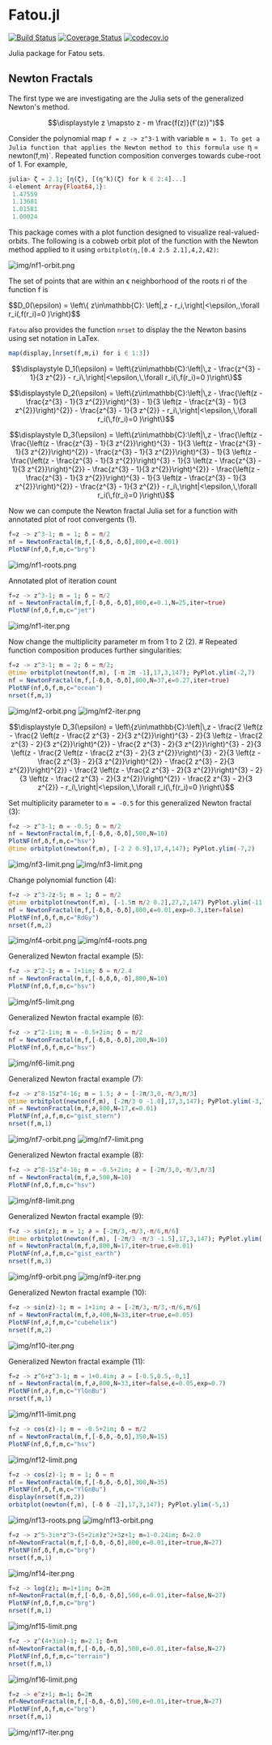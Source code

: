 # Fatou.jl

[![Build Status](https://travis-ci.org/chakravala/Fatou.jl.svg?branch=master)](https://travis-ci.org/chakravala/Fatou.jl) [![Coverage Status](https://coveralls.io/repos/chakravala/Fatou.jl/badge.svg?branch=master&service=github)](https://coveralls.io/github/chakravala/Fatou.jl?branch=master) [![codecov.io](http://codecov.io/github/chakravala/Fatou.jl/coverage.svg?branch=master)](http://codecov.io/github/chakravala/Fatou.jl?branch=master)

Julia package for Fatou sets.

## Newton Fractals

The first type we are investigating are the Julia sets of the generalized Newton's method.

$$\displaystyle z \mapsto z - m \frac{f(z)}{f'(z)}")$$

Consider the polynomial map `f = z -> z^3-1` with variable `m = 1. To get a Julia function that applies the Newton method to this formula use `η = newton(f,m)`. Repeated function composition converges towards cube-root of 1. For example,
```Julia
julia> ζ = 2.1; [η(ζ), [(η^k)(ζ) for k ∈ 2:4]...]
4-element Array{Float64,1}:
 1.47559
 1.13681
 1.01581
 1.00024
```

This package comes with a plot function designed to visualize real-valued-orbits. The following is a cobweb orbit plot of the function with the Newton method applied to it using `orbitplot(η,[0.4 2.5 2.1],4,2,42)`:

![img/nf1-orbit.png](img/nf1-orbit.png)

The set of points that are within an ϵ neighborhood of the roots ri of the function f is

$$D_0(\epsilon) = \left\\{ z\in\\mathbb{C}: \left|\,z - r_i\,\\right|<\epsilon,\,\forall r_i(\,f(r_i)=0 )\right\}$$

`Fatou` also provides the function `nrset` to display the   the Newton basins using set notation in LaTex.

```Julia
map(display,[nrset(f,m,i) for i ∈ 1:3])
```

$$\displaystyle D_1(\epsilon) = \left\{z\in\mathbb{C}:\left|\,z - \frac{z^{3} - 1}{3 z^{2}} - r_i\,\right|<\epsilon,\,\forall r_i(\,f(r_i)=0 )\right\}$$

$$\displaystyle D_2(\epsilon) = \left\{z\in\mathbb{C}:\left|\,z - \frac{\left(z - \frac{z^{3} - 1}{3 z^{2}}\right)^{3} - 1}{3 \left(z - \frac{z^{3} - 1}{3 z^{2}}\right)^{2}} - \frac{z^{3} - 1}{3 z^{2}} - r_i\,\right|<\epsilon,\,\forall r_i(\,f(r_i)=0 )\right\}$$

$$\displaystyle D_3(\epsilon) = \left\{z\in\mathbb{C}:\left|\,z - \frac{\left(z - \frac{\left(z - \frac{z^{3} - 1}{3 z^{2}}\right)^{3} - 1}{3 \left(z - \frac{z^{3} - 1}{3 z^{2}}\right)^{2}} - \frac{z^{3} - 1}{3 z^{2}}\right)^{3} - 1}{3 \left(z - \frac{\left(z - \frac{z^{3} - 1}{3 z^{2}}\right)^{3} - 1}{3 \left(z - \frac{z^{3} - 1}{3 z^{2}}\right)^{2}} - \frac{z^{3} - 1}{3 z^{2}}\right)^{2}} - \frac{\left(z - \frac{z^{3} - 1}{3 z^{2}}\right)^{3} - 1}{3 \left(z - \frac{z^{3} - 1}{3 z^{2}}\right)^{2}} - \frac{z^{3} - 1}{3 z^{2}} - r_i\,\right|<\epsilon,\,\forall r_i(\,f(r_i)=0 )\right\}$$

Now we can compute the Newton fractal Julia set for a function with annotated plot of root convergents (1).

```Julia
f=z -> z^3-1; m = 1; δ = π/2
nf = NewtonFractal(m,f,[-δ,δ,-δ,δ],800,ϵ=0.001)
PlotNF(nf,δ,f,m,c="brg")
```

![img/nf1-roots.png](img/nf1-roots.png)

Annotated plot of iteration count
```Julia
f=z -> z^3-1; m = 1; δ = π/2
nf = NewtonFractal(m,f,[-δ,δ,-δ,δ],800,ϵ=0.1,N=25,iter=true)
PlotNF(nf,δ,f,m,c="jet")
```

![img/nf1-iter.png](img/nf1-iter.png)


Now change the multiplicity parameter m from 1 to 2 (2). # Repeated function composition produces further singularities:

```Julia
f=z -> z^3-1; m = 2; δ = π/2;
@time orbitplot(newton(f,m), [-π 2π -1],17,3,147); PyPlot.ylim(-2,7)
nf = NewtonFractal(m,f,[-δ,δ,-δ,δ],800,N=37,ϵ=0.27,iter=true)
PlotNF(nf,δ,f,m,c="ocean")
nrset(f,m,3)
```

![img/nf2-orbit.png](img/nf2-orbit.png)
![img/nf2-iter.png](img/nf2-iter.png)

$$\displaystyle D_3(\epsilon) = \left\{z\in\mathbb{C}:\left|\,z - \frac{2 \left(z - \frac{2 \left(z - \frac{2 z^{3} - 2}{3 z^{2}}\right)^{3} - 2}{3 \left(z - \frac{2 z^{3} - 2}{3 z^{2}}\right)^{2}} - \frac{2 z^{3} - 2}{3 z^{2}}\right)^{3} - 2}{3 \left(z - \frac{2 \left(z - \frac{2 z^{3} - 2}{3 z^{2}}\right)^{3} - 2}{3 \left(z - \frac{2 z^{3} - 2}{3 z^{2}}\right)^{2}} - \frac{2 z^{3} - 2}{3 z^{2}}\right)^{2}} - \frac{2 \left(z - \frac{2 z^{3} - 2}{3 z^{2}}\right)^{3} - 2}{3 \left(z - \frac{2 z^{3} - 2}{3 z^{2}}\right)^{2}} - \frac{2 z^{3} - 2}{3 z^{2}} - r_i\,\right|<\epsilon,\,\forall r_i(\,f(r_i)=0 )\right\}$$

Set multiplicity parameter to `m = -0.5` for this generalized Newton fractal (3):

```Julia
f=z -> z^3-1; m = -0.5; δ = π/2
nf = NewtonFractal(m,f,[-δ,δ,-δ,δ],500,N=10)
PlotNF(nf,δ,f,m,c="hsv")
@time orbitplot(newton(f,m), [-2 2 0.9],17,4,147); PyPlot.ylim(-7,2)
```

![img/nf3-limit.png](img/nf3-limit.png)
![img/nf3-limit.png](img/nf3-orbit.png)

Change polynomial function (4):

```Julia
f=z -> z^3-2z-5; m = 1; δ = π/2
@time orbitplot(newton(f,m), [-1.5π π/2 0.2],27,2,147) PyPlot.ylim(-11,3)
nf = NewtonFractal(m,f,[-δ,δ,-δ,δ],800,ϵ=0.01,exp=0.3,iter=false)
PlotNF(nf,δ,f,m,c="RdGy")
nrset(f,m,2)
```

![img/nf4-orbit.png](img/nf4-orbit.png)
![img/nf4-roots.png](img/nf4-roots.png)


Generalized Newton fractal example (5):

```Julia
f=z -> z^2-1; m = 1+1im; δ = π/2.4
nf = NewtonFractal(m,f,[-δ,δ,δ,-δ],800,N=10)
PlotNF(nf,δ,f,m,c="hsv")
```

![img/nf5-limit.png](img/nf5-limit.png)

Generalized Newton fractal example (6):

```Julia
f=z -> z^2-1im; m = -0.5+2im; δ = π/2
nf = NewtonFractal(m,f,[-δ,δ,-δ,δ],200,N=10)
PlotNF(nf,δ,f,m,c="hsv")
```

![img/nf6-limit.png](img/nf6-limit.png)

Generalized Newton fractal example (7):

```Julia
f=z -> z^8-15z^4-16; m = 1.5; ∂ = [-2π/3,0,-π/3,π/3]
@time orbitplot(newton(f,m), [-2π/3 0 -1.0],17,3,147); PyPlot.ylim(-3,7)
nf = NewtonFractal(m,f,∂,800,N=17,ϵ=0.01)
PlotNF(nf,∂,f,m,c="gist_stern")
nrset(f,m,1)
```
![img/nf7-orbit.png](img/nf7-orbit.png)
![img/nf7-limit.png](img/nf7-limit.png)

Generalized Newton fractal example (8):

```Julia
f=z -> z^8-15z^4-16; m = -0.5+2im; ∂ = [-2π/3,0,-π/3,π/3]
nf = NewtonFractal(m,f,∂,500,N=10)
PlotNF(nf,δ,f,m,c="hsv")
```
![img/nf8-limit.png](img/nf8-limit.png)

Generalized Newton fractal example (9):

```Julia
f=z -> sin(z); m = 1; ∂ = [-2π/3,-π/3,-π/6,π/6]
@time orbitplot(newton(f,m), [-2π/3 -π/3 -1.5],17,3,147); PyPlot.ylim(-30,30)
nf = NewtonFractal(m,f,∂,800,N=17,iter=true,ϵ=0.01)
PlotNF(nf,∂,f,m,c="gist_earth")
nrset(f,m,3)
```
![img/nf9-orbit.png](img/nf9-orbit.png)
![img/nf9-iter.png](img/nf9-iter.png)


Generalized Newton fractal example (10):

```Julia
f=z -> sin(z)-1; m = 1+1im; ∂ = [-2π/3,-π/3,-π/6,π/6]
nf = NewtonFractal(m,f,∂,400,N=33,iter=true,ϵ=0.05)
PlotNF(nf,∂,f,m,c="cubehelix")
nrset(f,m,2)
```

![img/nf10-iter.png](img/nf10-iter.png)

Generalized Newton fractal example (11):

```Julia
f=z -> z^6+z^3-1; m = 1+0.4im; ∂ = [-0.5,0.5,-0,1]
nf = NewtonFractal(m,f,∂,800,N=33,iter=false,ϵ=0.05,exp=0.7)
PlotNF(nf,∂,f,m,c="YlGnBu")
nrset(f,m,1)
```

![img/nf11-limit.png](img/nf11-limit.png)

```Julia
f=z -> cos(z)-1; m = -0.5+2im; δ = π/2
nf = NewtonFractal(m,f,[-δ,δ,-δ,δ],350,N=15)
PlotNF(nf,δ,f,m,c="hsv")
```

![img/nf12-limit.png](img/nf12-limit.png)

```Julia
f=z -> cos(z)-1; m = 1; δ = π
nf = NewtonFractal(m,f,[-δ,δ,-δ,δ],300,N=35)
PlotNF(nf,δ,f,m,c="YlGnBu")
display(nrset(f,m,2))
orbitplot(newton(f,m), [-δ δ -2],17,3,147); PyPlot.ylim(-5,1)
```

![img/nf13-roots.png](img/nf13-roots.png)
![img/nf13-orbit.png](img/nf13-orbit.png)

```Julia
f=z -> z^5-3im*z^3-(5+2im)z^2+3z+1; m=1-0.24im; δ=2.0
nf=NewtonFractal(m,f,[-δ,δ,-δ,δ],800,ϵ=0.01,iter=true,N=27)
PlotNF(nf,δ,f,m,c="brg")
nrset(f,m,1)
```

![img/nf14-iter.png](img/nf14-iter.png)

```Julia
f=z -> log(z); m=1+1im; δ=2π
nf=NewtonFractal(m,f,[-δ,δ,-δ,δ],500,ϵ=0.01,iter=false,N=27)
PlotNF(nf,δ,f,m,c="brg")
nrset(f,m,1)
```

![img/nf15-limit.png](img/nf15-limit.png)

```Julia
f=z -> z^(4+3im)-1; m=2.1; δ=π
nf=NewtonFractal(m,f,[-δ,δ,-δ,δ],500,ϵ=0.01,iter=false,N=27)
PlotNF(nf,δ,f,m,c="terrain")
nrset(f,m,1)
```
![img/nf16-limit.png](img/nf16-limit.png)


```Julia
f=z -> e^z+1; m=1; δ=2π
nf=NewtonFractal(m,f,[-δ,δ,-δ,δ],500,ϵ=0.01,iter=true,N=27)
PlotNF(nf,δ,f,m,c="brg")
nrset(f,m,1)
```

![img/nf17-iter.png](img/nf17-iter.png)

